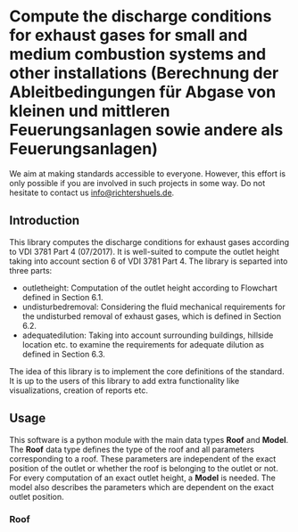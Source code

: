 # Compute the discharge conditions for exhaust gases for small and medium combustion systems and other installations (Berechnung der Ableitbedingungen für Abgase von kleinen und mittleren Feuerungsanlagen sowie andere als Feuerungsanlagen)

We aim at making standards accessible to everyone. However, this effort is only possible if you are involved in such projects in some way. Do not hesitate to contact us <info@richtershuels.de>.

## Introduction
This library computes the discharge conditions for exhaust gases according to VDI 3781 Part 4 (07/2017). It is well-suited to compute the outlet height taking into account section 6 of VDI 3781 Part 4. The library is separted into three parts:

- outletheight: Computation of the outlet height according to Flowchart defined in Section 6.1. 
- undisturbedremoval: Considering the fluid mechanical requirements for the undisturbed removal of exhaust gases, which is defined in Section 6.2.
- adequatedilution: Taking into account surrounding buildings, hillside location etc. to examine the requirements for adequate dilution as defined in Section 6.3.

The idea of this library is to implement the core definitions of the standard. It is up to the users of this library to add extra functionality like visualizations, creation of reports etc.

## Usage

This software is a python module with the main data types **Roof** and **Model**. The **Roof** data type defines the type of the roof and all parameters corresponding to a roof. These parameters are independent of the exact position of the outlet or whether the roof is belonging to the outlet or not. For every computation of an exact outlet height, a **Model** is needed. The model also describes the parameters which are dependent on the exact outlet position. 

### Roof
